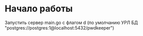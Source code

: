 # Начало работы
Запустить сервер main.go c флагом d (по умолчанию УРЛ БД "postgres://postgres:1@localhost:5432/pwdkeeper")